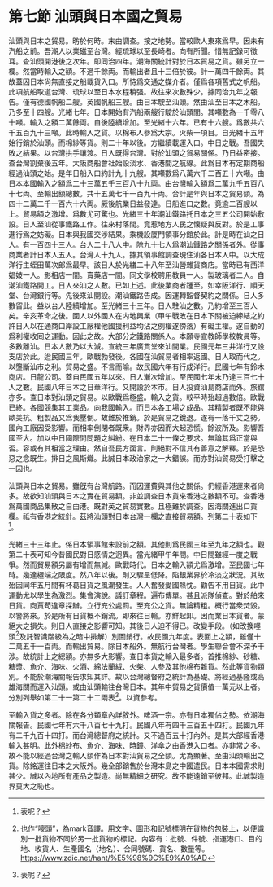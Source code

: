 # 第七節    汕頭與日本國之貿易

汕頭與日本之貿易。昉於何時。末由調查。按之地勢。當較歐人東來爲早。因未有汽船之前。吾潮人以業磁至台灣。經琉球以至長崎者。向有所聞。惜無記錄可徵耳。查汕頭開港後之次年。即同治四年。潮海關統計對於日本貿易之貨。雖另立一欄。然當時輸入之額。不過千餘両。而輸出者且十三倍於彼。計一萬四千餘両。其故蓋因日本尙無直接之船載貨入口。所恃爲交通之媒介者。僅爲各項舊式之帆船。此項航船取道台灣、琉球以至日本水程稍强。故往來次數殊少。據同治九年之報告。僅有德國帆船二艘。英國帆船三艘。由日本駛至汕頭。然由汕至日本之木船。乃多至十四艘。光緖七年。日本開始有汽船兩艘行駛於汕頭間。其噸數為一千零八十噸。輸入之額二萬餘両。自後陸續增加。至光緖十六年。已有十六艘。爲數共六千五百九十三噸。此時輸入之貨。以棉布人參爲大宗。火柴一項目。自光緖十五年始行銷於汕頭。而棉紗等貨。則二十年以後。方繼續載運入口。中日之戰。吾國失敗之結果。以台灣拱手讓渡。日人既得台灣。對於汕頭之貿易關係。乃日益密接。查台灣割棄後五年。大阪商船會社始設淡水、香港間之航線。此爲日本有定期商船經過汕頭之始。是年日船入口約計九十九艘。其噸數爲八萬六千二百五十六噸。由日本本國輸入之額爲二十三萬五千三百八十九両。由台灣輸入額爲二萬九千五百八十七両。至輸出額總數。共十五萬七千一百九十両。合計是年與日本之貿易額。為四十二萬二千一百六十六両。厥後航業日益發達。日船進口之數。竟逾二百艘以上。貿易額之激增。爲數尤可驚也。光緖三十年潮汕鐵路托日本之三五公司開始敷設。日人至汕從事鐵路工作。往來村落間。竟惹地方人民之懐疑與反對。於是工事進行爲之妨礙。日本與我國交涉結果。乘機設厦門領事分館於此。計是時在汕之日人。有一百四十三人。台人二十八人中。除九十七人爲潮汕鐵路之關係者外。從事商業者計日本人五人。台灣人十九人。據其領事館調查現住汕各日本人中。以大成洋行主蛭田萬次郎爲最早。該日人於光緖二十八年至汕營雜貨商店。當時已有西洋娼妓一人。影相店一間。賣藥店一間。同文學校聘用教員一人。製玻璃者二人。自潮汕鐵路開工。日人來汕之人數。已如上述。此後業商者踵至。如幸阪洋行、順天堂、台灣銀行等。先後來汕開設。潮汕鐵路告成。因運轉監督契約之關係。日人多數留此。益以台人陸續增加。至光緖三十三年。日人駐汕之數。乃約增至三百人矣。辛亥革命之後。國人以外國人在内地興業（甲午戰敗在日本下關被迫締結之約許日人以在通商口岸設工廠權他國援利益均沾之例權遂傍落）有礙主權。遂自動的爲利權收囘之運動。因此之故。大部分之鐵路關係人。本願寺宣教師學校教員等。多數離汕。日本人數乃以大減。宣統三年廣貫堂來汕開業。民國元年三井洋行又設支店於此。迨民國三年。歐戰勃發後。各國在汕貿易者相率返國。日人取而代之。以壟斷汕市之利。貿易之盛。不言而喻。故民國六年有行成洋行。民國七年有鈴木商店。日龍公司。蓋自民國五年以來。日人漸次增加。至民國七年末乃達三百七十人之數。民國八年日本之日華洋行。又開設於本市。日人投資汕島商店而外。旅舘亦多。查日本對汕頭之貿易。以歐戰爲極盛。輸入之貨。較平時殆超過數倍。歐戰已終。各國競集其工業品。向我國輸入。而日本各工場之成品。其精製者既不能與歐美抗。粗製品又爲我壓倒。故難於推銷。於是貿易之銳退。遂有一落千丈之勢。國內工廠因受影響。而相率倒閉者既衆。財界亦因而大起恐慌。餘波所及。影響吾國至大。加以中日國際間問題之糾紛。在日本二十一條之要求。無論其爲正當與否。容或有其相當之理由。然自吾民方面言。則絕對不信其有善意之解釋。於是恐惡之念既生。排日之風斯熾。此誠日本政治家之一大錯誤。而亦對汕貿易受打擊之一因也。

汕頭與日本之貿易。雖旣有台灣航路。而因運費與其他之關係。仍經香港運來者尙多。故欲知汕頭與日本之實在貿易額。非並調查日本貨來香港之數額不可。查香港爲萬國商品集散之自由港。既對英之貿易實數。且極難於調查。因海關進出口貨欄。祗有香港之統針。茲將汕頭對日本台灣一欄之直接貿易額。列第二十表如下[^1]。

光緖三十三年止。係日本領事館未設前之額。其他則爲民國三年至九年之額也。觀第二十表可知今昔國民對日感情之迥異。當光緒甲午年間。中日間雖經一度之戰爭。然而貿易額另屬有增而無減。歐戰時代。日本之輸入額尤爲激增。至民國七年時。幾達極端之限度。然八年以後。則又驟呈低降。陷銀業界於冷淡之狀況。其故殆因同年五月間有杯葛日貨之風潮發生。人人奮發愛國熱忱。勸告不用日貨。此中運動尤以學生為激烈。集會演說。議訂章程。遍布傳單。甚且派隊偵查。對於舶來日貨。商賈苟違章採辦。立行充公處罰。至充公之貨。無論精粗。概行當衆焚毀。以警將來。於是所有日貨概不銷流。即來往日輪。亦鮮起卸。因而業日本貨者。蒙絕大之損失。則日人直接之影響可知。其後日人迫不得已。改變手段。（如改換嚜頭[^2]及託智識階級為之暗中排解）別圖銷行。故民國九年度。表面上之額，雖僅十二萬五千一百両。而輸出貿易。除日本船外。無航行台灣者。學生聯合會不深予干涉。故統計上之總額。亦無多大影響。查日本貨之輸入最多者。首推棉紗、砂糖、糖漿、魚介、海味、火酒、綿法蘭絨、火柴、人參及其他棉布雜貨。然此等貨物類別。不能於潮海關報告求知其詳。故以台灣總督府之統計為基礎。將經過基隆或高雄海關而運入汕頭。或由汕頭輸往台灣日本。其年中貿易之貨價值一萬元以上者。分別列舉如第二十一第二十二兩表[^3]。以資參考。

至輸入貨之多者。除在各分類章內詳敘外。啤酒一宗。亦有日本獨佔之勢。依潮海關報告。民國七年有六千八百七十九打。民國八年有四千三百五十四打。民國九年有二千九百十四打。而台灣總督府之統計。又不過百五十打內外。是其大部經香港輸入甚明。此外棉紗布、魚介、海味、時鐘、洋傘之由香港入口者。亦非常之多。故不能以經過台灣之輸入額作為日本對汕貿易之全額。尤為顯著。至由汕頭輸出之貨。除銘運往日本之大阪外。幾全部銷售於台灣本島之中國遣民。日本本國需求則甚少。誠以內地所有產品之製造。尚無精細之研究。故不能遠銷至彼邦。此誠製造界莫大之恥也。

[^1]: 表呢？

[^2]: 也作“嘜頭”，為mark音譯。用文字、圖形和記號標明在貨物的包裝上，以便識別一批貨物不同於另一批貨物的標記。內容有：批號、件號、指運港口、目的地、收貨人、生產國名（地名）、合同號碼、貨名、數量等。  
https://www.zdic.net/hant/%E5%98%9C%E9%A0%AD  

[^3]: 表呢？

